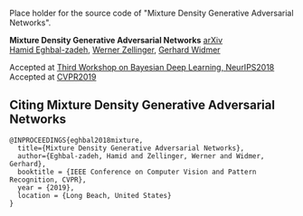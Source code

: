 Place holder for the source code of "Mixture Density Generative Adversarial Networks".

**Mixture Density Generative Adversarial Networks** [arXiv](https://arxiv.org/abs/1811.00152)
<br>
[Hamid Eghbal-zadeh](https://www.jku.at/en/institute-of-computational-perception/about-us/people/hamid-eghbal-zadeh/), [Werner Zellinger](https://www.flll.jku.at/staff/wernerz), [Gerhard Widmer](https://www.jku.at/en/institute-of-computational-perception/about-us/people/gerhard-widmer/)

Accepted at [Third Workshop on Bayesian Deep Learning, NeurIPS2018](http://bayesiandeeplearning.org/)
Accepted at [CVPR2019](http://cvpr2019.thecvf.com/)

## Citing Mixture Density Generative Adversarial Networks

```
@INPROCEEDINGS{eghbal2018mixture,
  title={Mixture Density Generative Adversarial Networks},
  author={Eghbal-zadeh, Hamid and Zellinger, Werner and Widmer, Gerhard},
  booktitle = {IEEE Conference on Computer Vision and Pattern Recognition, CVPR},
  year = {2019},
  location = {Long Beach, United States}
}
```

